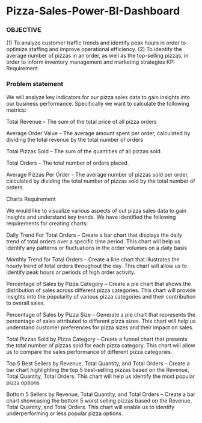 # Pizza-Sales-Power-BI-Dashboard
### OBJECTIVE
(1) To analyze customer traffic trends and identify peak hours in order to optimize staffing and improve operational efficiency.
(2) To identify the average number of pizzas in an order, as well as the top-selling pizzas, in order to inform inventory management and marketing strategies
KPI Requirement
### Problem statement
We will analyze key indicators for our pizza sales data to gain insights into our business performance. Specifically we want to calculate the following metrics:

Total Revenue – The sum of the total price of all pizza orders

Average Order Value – The average amount spent per order, calculated by dividing the total revenue by the total number of orders

Total Pizzas Sold – The sum of the quantities of all pizzas sold

Total Orders – The total number of orders placed.

Average Pizzas Per Order - The average number of pizzas sold per order, calculated by dividing the total number of pizzas sold by the total number of orders.

Charts Requirement

We would like to visualize various aspects of out pizza sales data to gain insights and understand key trends. We have identified the following requirements for creating charts:

Daily Trend For Total Orders – Create a bar chart that displays the daily trend of total orders over a specific time period. This chart will help us identify any patterns or fluctuations in the order volumes on a daily basis

Monthly Trend for Total Orders – Create a line chart that illustrates the hourly trend of total orders throughout the day. This chart will allow us to identify peak hours or periods of high order activity.

Percentage of Sales by Pizza Category – Create a pie chart that shows the distribution of sales across different pizza categories. This chart will provide insights into the popularity of various pizza categories and their contribution to overall sales.

Percentage of Sales by Pizza Size – Generate a pie chart that represents the percentage of sales attributed to different pizza sizes. This chart will help us understand customer preferences for pizza sizes and their impact on sales.

Total Pizzas Sold by Pizza Category – Create a funnel chart that presents the total number of pizzas sold for each pizza category. This chart will allow us to compare the sales performance of different pizza categories.

Top 5 Best Sellers by Revenue, Total Quantity, and Total Orders – Create a bar chart highlighting the top 5 best-selling pizzas based on the Revenue, Total Quantity, Total Orders. This chart will help us identify the most popular pizza options

Bottom 5 Sellers by Revenue, Total Quantity, and Total Orders – Create a bar chart showcasing the bottom 5 worst selling pizzas based on the Revenue, Total Quantity, and Total Orders. This chart will enable us to identify underperforming or less popular pizza options.
